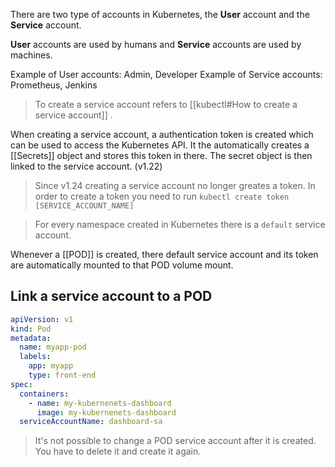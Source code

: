There are two type of accounts in Kubernetes, the **User** account and the **Service** account.

**User** accounts are used by humans and **Service** accounts are used by machines.

Example of User accounts: Admin, Developer
Example of Service accounts: Prometheus, Jenkins

> To create a service account refers to [[kubectl#How to create a service account]] .

When creating a service account, a authentication token is created which can be used to access the Kubernetes API. It the automatically creates a [[Secrets]] object and stores this token in there. The secret object is then linked to the service account. (v1.22)

> Since v1.24 creating a service account no longer greates a token. In order to create a token you need to run `kubectl create token [SERVICE_ACCOUNT_NAME]`

> For every namespace created in Kubernetes there is a `default` service account.

Whenever a [[POD]] is created, there default service account and its token are automatically mounted to that POD volume mount.

## Link a service account to a POD

```yaml
apiVersion: v1
kind: Pod
metadata:
  name: myapp-pod
  labels:
    app: myapp
    type: front-end
spec:
  containers:
    - name: my-kubernenets-dashboard
      image: my-kubernenets-dashboard
  serviceAccountName: dashboard-sa
```

> It's not possible to change a POD service account after it is created. You have to delete it and create it again.

